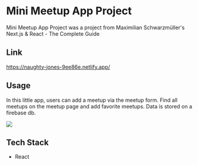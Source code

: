 # Mini Meetup App Project

Mini Meetup App Project was a project from Maximilian Schwarzmüller's Next.js & React - The Complete Guide

## Link

https://naughty-jones-9ee86e.netlify.app/

## Usage

In this little app, users can add a meetup via the meetup form. Find all meetups on the meetup page and add favorite meetups. Data is stored on a firebase db.

![](project_demo.gif)

## Tech Stack

- React
